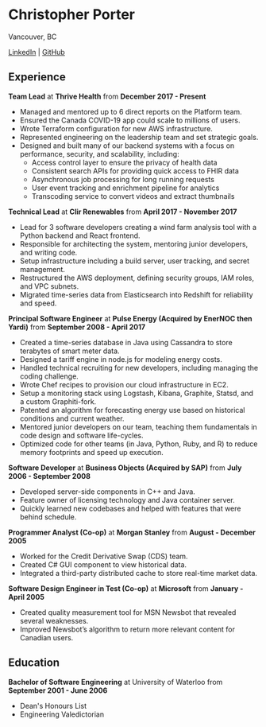 Christopher Porter
==================
Vancouver, BC

[LinkedIn](https://ca.linkedin.com/in/canadianveggie)
| [GitHub](https://github.com/canadianveggie/)

Experience
----------

**Team Lead** at **Thrive Health** from **December 2017 - Present**

* Managed and mentored up to 6 direct reports on the Platform team.
* Ensured the Canada COVID-19 app could scale to millions of users.
* Wrote Terraform configuration for new AWS infrastructure.
* Represented engineering on the leadership team and set strategic goals.
* Designed and built many of our backend systems with a focus on performance, security, and scalability, including:
  * Access control layer to ensure the privacy of health data
  * Consistent search APIs for providing quick access to FHIR data
  * Asynchronous job processing for long running requests
  * User event tracking and enrichment pipeline for analytics
  * Transcoding service to convert videos and extract thumbnails

**Technical Lead** at **Clir Renewables** from **April 2017 - November 2017**

* Lead for 3 software developers creating a wind farm analysis tool with a Python backend and React frontend.
* Responsible for architecting the system, mentoring junior developers, and writing code.
* Setup infrastructure including a build server, user tracking, and secret management.
* Restructured the AWS deployment, defining security groups, IAM roles, and VPC subnets.
* Migrated time-series data from Elasticsearch into Redshift for reliability and speed.

**Principal Software Engineer** at **Pulse Energy (Acquired by EnerNOC then Yardi)** from **September 2008 - April 2017**

* Created a time-series database in Java using Cassandra to store terabytes of smart meter data.
* Designed a tariff engine in node.js for modeling energy costs.
* Handled technical recruiting for new developers, including managing the coding challenge.
* Wrote Chef recipes to provision our cloud infrastructure in EC2.
* Setup a monitoring stack using Logstash, Kibana, Graphite, Statsd, and a custom Graphiti-fork.
* Patented an algorithm for forecasting energy use based on historical conditions and current weather.
* Mentored junior developers on our team, teaching them fundamentals in code design and software life-cycles.
* Optimized code for other teams (in Java, Python, Ruby, and R) to reduce memory footprints and speed up execution.

**Software Developer** at **Business Objects (Acquired by SAP)** from **July 2006 - September 2008**

* Developed server-side components in C++ and Java.
* Feature owner of licensing technology and Java container server.
* Quickly learned new codebases and helped with features that were behind schedule.

**Programmer Analyst (Co-op)** at **Morgan Stanley** from **August - December 2005**

* Worked for the Credit Derivative Swap (CDS) team.
* Created C# GUI component to view historical data.
* Integrated a third-party distributed cache to store real-time market data.

**Software Design Engineer in Test (Co-op)** at **Microsoft** from **January - April 2005**

* Created quality measurement tool for MSN Newsbot that revealed several weaknesses.
* Improved Newsbot’s algorithm to return more relevant content for Canadian users.

Education
---------

**Bachelor of Software Engineering** at University of Waterloo from **September 2001 - June 2006**
 * Dean's Honours List
 * Engineering Valedictorian
